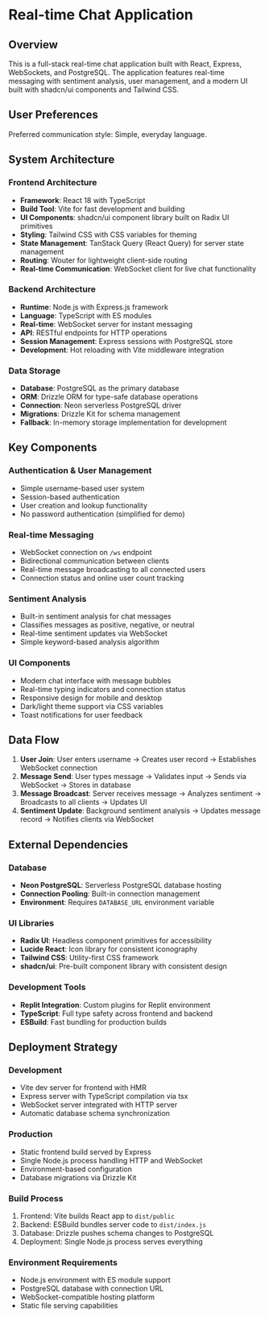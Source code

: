# Real-time Chat Application

## Overview

This is a full-stack real-time chat application built with React, Express, WebSockets, and PostgreSQL. The application features real-time messaging with sentiment analysis, user management, and a modern UI built with shadcn/ui components and Tailwind CSS.

## User Preferences

Preferred communication style: Simple, everyday language.

## System Architecture

### Frontend Architecture
- **Framework**: React 18 with TypeScript
- **Build Tool**: Vite for fast development and building
- **UI Components**: shadcn/ui component library built on Radix UI primitives
- **Styling**: Tailwind CSS with CSS variables for theming
- **State Management**: TanStack Query (React Query) for server state management
- **Routing**: Wouter for lightweight client-side routing
- **Real-time Communication**: WebSocket client for live chat functionality

### Backend Architecture
- **Runtime**: Node.js with Express.js framework
- **Language**: TypeScript with ES modules
- **Real-time**: WebSocket server for instant messaging
- **API**: RESTful endpoints for HTTP operations
- **Session Management**: Express sessions with PostgreSQL store
- **Development**: Hot reloading with Vite middleware integration

### Data Storage
- **Database**: PostgreSQL as the primary database
- **ORM**: Drizzle ORM for type-safe database operations
- **Connection**: Neon serverless PostgreSQL driver
- **Migrations**: Drizzle Kit for schema management
- **Fallback**: In-memory storage implementation for development

## Key Components

### Authentication & User Management
- Simple username-based user system
- Session-based authentication
- User creation and lookup functionality
- No password authentication (simplified for demo)

### Real-time Messaging
- WebSocket connection on `/ws` endpoint
- Bidirectional communication between clients
- Real-time message broadcasting to all connected users
- Connection status and online user count tracking

### Sentiment Analysis
- Built-in sentiment analysis for chat messages
- Classifies messages as positive, negative, or neutral
- Real-time sentiment updates via WebSocket
- Simple keyword-based analysis algorithm

### UI Components
- Modern chat interface with message bubbles
- Real-time typing indicators and connection status
- Responsive design for mobile and desktop
- Dark/light theme support via CSS variables
- Toast notifications for user feedback

## Data Flow

1. **User Join**: User enters username → Creates user record → Establishes WebSocket connection
2. **Message Send**: User types message → Validates input → Sends via WebSocket → Stores in database
3. **Message Broadcast**: Server receives message → Analyzes sentiment → Broadcasts to all clients → Updates UI
4. **Sentiment Update**: Background sentiment analysis → Updates message record → Notifies clients via WebSocket

## External Dependencies

### Database
- **Neon PostgreSQL**: Serverless PostgreSQL database hosting
- **Connection Pooling**: Built-in connection management
- **Environment**: Requires `DATABASE_URL` environment variable

### UI Libraries
- **Radix UI**: Headless component primitives for accessibility
- **Lucide React**: Icon library for consistent iconography
- **Tailwind CSS**: Utility-first CSS framework
- **shadcn/ui**: Pre-built component library with consistent design

### Development Tools
- **Replit Integration**: Custom plugins for Replit environment
- **TypeScript**: Full type safety across frontend and backend
- **ESBuild**: Fast bundling for production builds

## Deployment Strategy

### Development
- Vite dev server for frontend with HMR
- Express server with TypeScript compilation via tsx
- WebSocket server integrated with HTTP server
- Automatic database schema synchronization

### Production
- Static frontend build served by Express
- Single Node.js process handling HTTP and WebSocket
- Environment-based configuration
- Database migrations via Drizzle Kit

### Build Process
1. Frontend: Vite builds React app to `dist/public`
2. Backend: ESBuild bundles server code to `dist/index.js`
3. Database: Drizzle pushes schema changes to PostgreSQL
4. Deployment: Single Node.js process serves everything

### Environment Requirements
- Node.js environment with ES module support
- PostgreSQL database with connection URL
- WebSocket-compatible hosting platform
- Static file serving capabilities